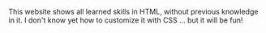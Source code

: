This website shows all learned skills in HTML, without previous knowledge in it. I don't know yet how to customize it with CSS ... but it will be fun!
